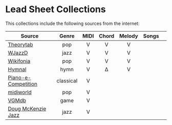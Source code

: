 # Lead Sheet Collections

This collections include the following sources from the internet:


| Source                | Genre      | MIDI | Chord | Melody | Songs  |          |
|-----------------------|:----------:|:----:|:-----:|:------:|:------:|:-------------:|
| [Theorytab]           |  pop       |   V  |   V   |   V    |        |
| [WJazzD]              |  jazz      |   V  |   V   |   V    |        |
| [Wikifonia]           |  pop       |   V  |   V   |   V    |        |
| [Hymnal]              |  hymn      |   V  |   Δ   |   V    |        |
| [Piano-e-Competition] |  classical |   V  |       |        |        |
| [midiworld]           |  pop       |   V  |       |        |        |
| [VGMdb]               |  game      |   V  |       |        |        |
| [Doug McKenzie Jazz]  |  jazz      |   V  |       |        |        |


[Theorytab]: https://www.hooktheory.com/theorytab
[Hymnal]: https://www.hymnal.net/en/home
[Wikifonia]: http://www.wikifonia.org/
[Piano-e-Competition]: http://www.piano-e-competition.com
[WJazzD]: http://jazzomat.hfm-weimar.de/dbformat/dboverview.html
[midiworld]: http://www.midiworld.com
[VGMdb]: https://www.vgmusic.com
[Doug McKenzie Jazz]: http://bushgrafts.com/wp/